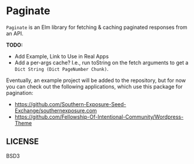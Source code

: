 # Paginate

`Paginate` is an Elm library for fetching & caching paginated responses
from an API.

**TODO:**

* Add Example, Link to Use in Real Apps
* Add a per-args cache? I.e., run toString on the fetch arguments to get a
    `Dict String (Dict PageNumber Chunk)`.


Eventually, an example project will be added to the repository, but for now you
can check out the following applications, which use this package for
pagination:

* https://github.com/Southern-Exposure-Seed-Exchange/southernexposure.com
* https://github.com/Fellowship-Of-Intentional-Community/Wordpress-Theme


## LICENSE

BSD3
